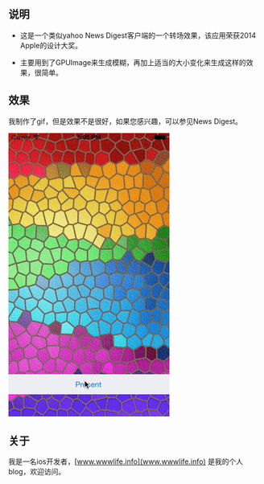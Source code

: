 

## 说明

* 这是一个类似yahoo News Digest客户端的一个转场效果，该应用荣获2014 Apple的设计大奖。

* 主要用到了GPUImage来生成模糊，再加上适当的大小变化来生成这样的效果，很简单。


## 效果

我制作了gif，但是效果不是很好，如果您感兴趣，可以参见News Digest。


![screen](./screen/screen.gif)


 
## 关于

我是一名ios开发者，[www.wwwlife.info](www.wwwlife.info) 是我的个人blog，欢迎访问。